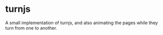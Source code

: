 turnjs
======

A small implementation of turnjs, and also animating the pages while they turn from one to another.
